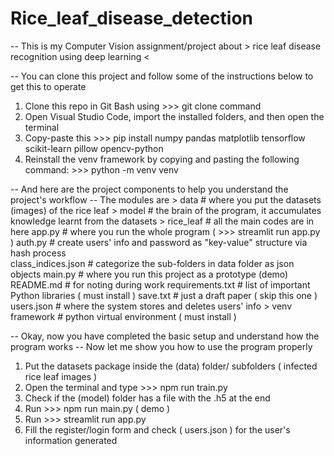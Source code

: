 # Rice_leaf_disease_detection

-- This is my Computer Vision assignment/project about > rice leaf disease recognition using deep learning < 

-- You can clone this project and follow some of the instructions below to get this to operate
1. Clone this repo in Git Bash using   >>> git clone <this-git-repo-url>   command
2. Open Visual Studio Code, import the installed folders, and then open the terminal
3. Copy-paste this  >>> pip install numpy pandas matplotlib tensorflow scikit-learn pillow opencv-python
4. Reinstall the venv framework by copying and pasting the following command:   >>> python -m venv venv


-- And here are the project components to help you understand the project's workflow
-- The modules are
    > data                       # where you put the datasets (images) of the rice leaf 
    > model                      # the brain of the program, it accumulates knowledge learnt from the datasets
    > rice_leaf                  # all the main codes are in here 
    app.py                       # where you run the whole program ( >>> streamlit run app.py )
    auth.py                      # create users' info and password as "key-value" structure via hash process  
    class_indices.json           # categorize the sub-folders in data folder as json objects
    main.py                      # where you run this project as a prototype (demo)
    README.md                    # for noting during work
    requirements.txt             # list of important Python libraries ( must install )
    save.txt                     # just a draft paper ( skip this one )
    users.json                   # where the system stores and deletes users' info 
    > venv framework             # python virtual environment ( must install )


-- Okay, now you have completed the basic setup and understand how the program works
-- Now let me show you how to use the program properly
1. Put the datasets package inside the (data) folder/ subfolders ( infected rice leaf images )
2. Open the terminal and type    >>> npm run train.py
3. Check if the (model) folder has a file with the .h5 at the end
4. Run     >>> npm run main.py ( demo )
5. Run     >>> streamlit run app.py
6. Fill the register/login form and check ( users.json ) for the user's information generated
